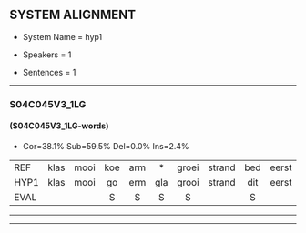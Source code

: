 
## SYSTEM ALIGNMENT

- System Name = hyp1

- Speakers = 1

- Sentences = 1

---

### S04C045V3_1LG

#### (S04C045V3_1LG-words)

- Cor=38.1%	Sub=59.5%	Del=0.0%	Ins=2.4%

|  |  |  |  |  |  |  |  |  |  |  |  |  |  |  |  |  |  |  |  |  |  |  |  |  |  |  |  |  |  |  |  |  |  |  |  |  |  |  |  |  |  |  |
|:--- |:---:|:---:|:---:|:---:|:---:|:---:|:---:|:---:|:---:|:---:|:---:|:---:|:---:|:---:|:---:|:---:|:---:|:---:|:---:|:---:|:---:|:---:|:---:|:---:|:---:|:---:|:---:|:---:|:---:|:---:|:---:|:---:|:---:|:---:|:---:|:---:|:---:|:---:|:---:|:---:|:---:|:---:|
| REF | klas | mooi | koe | arm | * | groei | strand | bed | eerst | voor | draai | sjaal | herfst | duur | straat | leeuw | clown | hoek | krant | hout | vriend | gauw | chips | groen | feest | reis | jas | huis | paard | vijf | muts | nieuw | kind | bang | oog | zacht |  | schoen | plas | neus | knoop | plank |
| HYP1 | klas | mooi | go | erm | gla | grooi | strand | dit | eerst | voor | drai | san | herst | duur | strat | neeuw | klun | hoek | krant | hat | vriend | gul | chips | groen | fest | vijs | jas | huis | vart | vijf | mnuuts | neew | kind | beng | koog | zacht | schoon | vlas | nuis | knen | hulp | plang |
| EVAL |  |  | S | S | S | S |  | S |  |  | S | S | S |  | S | S | S |  |  | S |  | S |  |  | S | S |  |  | S |  | S | S |  | S | S |  | I | S | S | S | S | S |
---

---

